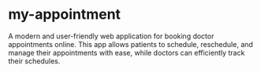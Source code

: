 # my-appointment
 A modern and user-friendly web application for booking doctor appointments online. This app allows patients to schedule, reschedule, and manage their appointments with ease, while doctors can efficiently track their schedules.
